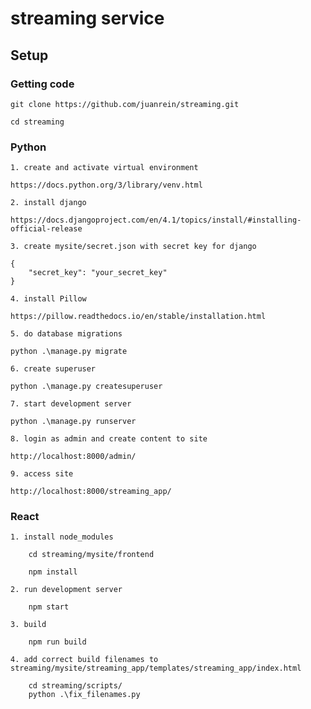# streaming service

## Setup

### Getting code
    git clone https://github.com/juanrein/streaming.git

    cd streaming

### Python
    1. create and activate virtual environment

    https://docs.python.org/3/library/venv.html

    2. install django

    https://docs.djangoproject.com/en/4.1/topics/install/#installing-official-release
    
    3. create mysite/secret.json with secret key for django

    {
        "secret_key": "your_secret_key"
    }

    4. install Pillow

    https://pillow.readthedocs.io/en/stable/installation.html

    5. do database migrations

    python .\manage.py migrate

    6. create superuser

    python .\manage.py createsuperuser

    7. start development server

    python .\manage.py runserver

    8. login as admin and create content to site

    http://localhost:8000/admin/

    9. access site

    http://localhost:8000/streaming_app/


### React

    1. install node_modules

        cd streaming/mysite/frontend

        npm install

    2. run development server

        npm start

    3. build

        npm run build

    4. add correct build filenames to streaming/mysite/streaming_app/templates/streaming_app/index.html

        cd streaming/scripts/
        python .\fix_filenames.py
